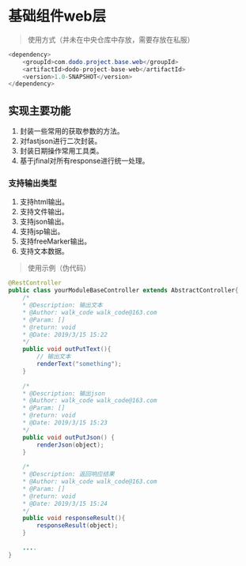# **基础组件web层**
> 使用方式（并未在中央仓库中存放，需要存放在私服）
```java
<dependency>
    <groupId>com.dodo.project.base.web</groupId>
    <artifactId>dodo-project-base-web</artifactId>
    <version>1.0-SNAPSHOT</version>
</dependency>
```
## **实现主要功能**
1. 封装一些常用的获取参数的方法。
2. 对fastjson进行二次封装。
3. 封装日期操作常用工具类。
4. 基于jfinal对所有response进行统一处理。

### **支持输出类型**
1. 支持html输出。 
2. 支持文件输出。
3. 支持json输出。
4. 支持jsp输出。
5. 支持freeMarker输出。
6. 支持文本数据。

> 使用示例（伪代码）
```java
@RestController
public class yourModuleBaseController extends AbstractController{
	/* 
	* @Description: 输出文本 
	* @Author: walk_code walk_code@163.com
	* @Param: [] 
	* @return: void  
	* @Date: 2019/3/15 15:22
	*/ 
	public void outPutText(){
		// 输出文本
		renderText("something");
	}
	
	/* 
	* @Description: 输出json
	* @Author: walk_code walk_code@163.com
	* @Param: [] 
	* @return: void  
	* @Date: 2019/3/15 15:23
	*/ 
	public void outPutJson() {
		renderJson(object);
	}
	
	/* 
	* @Description: 返回响应结果 
	* @Author: walk_code walk_code@163.com
	* @Param: [] 
	* @return: void  
	* @Date: 2019/3/15 15:24
	*/ 
	public void responseResult(){
		responseResult(object);
	}
	
	....
}

```
